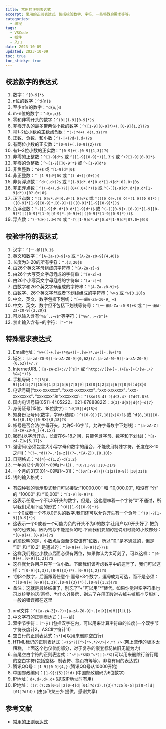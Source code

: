 ```yaml
---
title: 常用的正则表达式
excerpt: 常用的正则表达式，包括校验数字、字符、一些特殊的需求等等。
categories:
  - 编程
tags:
  - VSCode
  - 插件
  - 入门
date: 2023-10-09
updated: 2023-10-09
toc: true
toc_sticky: true
---
```


## 校验数字的表达式

1. 数字：`^[0-9]*$`
1. n位的数字：`^d{n}$`
1. 至少n位的数字：`^d{n,}$`
1. m-n位的数字：`^d{m,n}$`
1. 零和非零开头的数字：`^(0|[1-9][0-9]*)$`
1. 非零开头的最多带两位小数的数字：`^([1-9][0-9]*)+(.[0-9]{1,2})?$`
1. 带1-2位小数的正数或负数：`^(-)?d+(.d{1,2})?$`
1. 正数、负数、和小数：`^(-|+)?d+(.d+)?$`
1. 有两位小数的正实数：`^[0-9]+(.[0-9]{2})?$`
1. 有1~3位小数的正实数：`^[0-9]+(.[0-9]{1,3})?$`
1. 非零的正整数：`^[1-9]d*$` 或 `^([1-9][0-9]*){1,3}$` 或 `^+?[1-9][0-9]*$`
1. 非零的负整数：`^-[1-9][]0-9″*$` 或 `^-[1-9]d*$`
1. 非负整数：`^d+$` 或 `^[1-9]d*|0$`
1. 非正整数：`^-[1-9]d*|0$` 或 `^((-d+)|(0+))$`
1. 非负浮点数：`^d+(.d+)?$` 或 `^[1-9]d*.d*|0.d*[1-9]d*|0?.0+|0$`
1. 非正浮点数：`^((-d+(.d+)?)|(0+(.0+)?))$` 或 `^(-([1-9]d*.d*|0.d*[1-9]d*))|0?.0+|0$`
1. 正浮点数：`^[1-9]d*.d*|0.d*[1-9]d*$` 或 `^(([0-9]+.[0-9]*[1-9][0-9]*)|([0-9]*[1-9][0-9]*.[0-9]+)|([0-9]*[1-9][0-9]*))$`
1. 负浮点数：`^-([1-9]d*.d*|0.d*[1-9]d*)$` 或 `^(-(([0-9]+.[0-9]*[1-9][0-9]*)|([0-9]*[1-9][0-9]*.[0-9]+)|([0-9]*[1-9][0-9]*)))$`
1. 浮点数：`^(-?d+)(.d+)?$` 或 `^-?([1-9]d*.d*|0.d*[1-9]d*|0?.0+|0)$`

## 校验字符的表达式

1. 汉字：`^[一-龥]{0,}$`
1. 英文和数字：`^[A-Za-z0-9]+$` 或 `^[A-Za-z0-9]{4,40}$`
1. 长度为3-20的所有字符：`^.{3,20}$`
1. 由26个英文字母组成的字符串：`^[A-Za-z]+$`
1. 由26个大写英文字母组成的字符串：`^[A-Z]+$`
1. 由26个小写英文字母组成的字符串：`^[a-z]+$`
1. 由数字和26个英文字母组成的字符串：`^[A-Za-z0-9]+$`
1. 由数字、26个英文字母或者下划线组成的字符串：`^w+$` 或 `^w{3,20}$`
1. 中文、英文、数字包括下划线：`^[一-龥A-Za-z0-9_]+$`
1. 中文、英文、数字但不包括下划线等符号：`^[一-龥A-Za-z0-9]+$` 或 `^[一-龥A-Za-z0-9]{2,20}$`
1. 可以输入含有`^%&’,;=?$"`等字符：`[^%&',;=?$"]+`
1. 禁止输入含有~的字符：`[^~"]+`

## 特殊需求表达式

1. Email地址：`^w+([-+.]w+)*@w+([-.]w+)*.w+([-.]w+)*$`
1. 域名：`[a-zA-Z0-9][-a-zA-Z0-9]{0,62}(/.[a-zA-Z0-9][-a-zA-Z0-9]{0,62})+/.?`
1. InternetURL：`[a-zA-z]+://[^s]*` 或 `^http://([w-]+.)+[w-]+(/[w-./?%&=]*)?$`
1. 手机号码：`^(13[0-9]|14[5|7]|15[0|1|2|3|5|6|7|8|9]|18[0|1|2|3|5|6|7|8|9])d{8}$`
1. 电话号码(“`XXX-XXXXXXX`”、”`XXXX-XXXXXXXX`”、”`XXX-XXXXXXX`”、”`XXX-XXXXXXXX`”、”`XXXXXXX`”和”`XXXXXXXX`)：`^($$d{3,4}-)|d{3.4}-)?d{7,8}$`
1. 国内电话号码(0511-4405222、021-87888822)：`d{3}-d{8}|d{4}-d{7}`
1. 身份证号(15位、18位数字)：`^d{15}|d{18}$`
1. 短身份证号码(数字、字母x结尾)：`^([0-9]){7,18}(x|X)?$` 或 `^d{8,18}|[0-9x]{8,18}|[0-9X]{8,18}?$`
1. 帐号是否合法(字母开头，允许5-16字节，允许字母数字下划线)：`^[a-zA-Z][a-zA-Z0-9_]{4,15}$`
1. 密码(以字母开头，长度在6~18之间，只能包含字母、数字和下划线)：`^[a-zA-Z]w{5,17}$`
1. 强密码(必须包含大小写字母和数字的组合，不能使用特殊字符，长度在8-10之间)：`^(?=.*d)(?=.*[a-z])(?=.*[A-Z]).{8,10}$`
1. 日期格式：`^d{4}-d{1,2}-d{1,2}`
1. 一年的12个月(01～09和1～12)：`^(0?[1-9]|1[0-2])$`
1. 一个月的31天(01～09和1～31)：`^((0?[1-9])|((1|2)[0-9])|30|31)$`
1. 钱的输入格式：

- 有四种钱的表示形式我们可以接受:”10000.00″ 和 “10,000.00″, 和没有 “分” 的 “10000″ 和 “10,000″：`^[1-9][0-9]*$`
- 这表示任意一个不以0开头的数字，但是，这也意味着一个字符”0″不通过，所以我们采用下面的形式：`^(0|[1-9][0-9]*)$`
- 一个0或者一个不以0开头的数字.我们还可以允许开头有一个负号：`^(0|-?[1-9][0-9]*)$`
- 这表示一个0或者一个可能为负的开头不为0的数字.让用户以0开头好了.把负号的也去掉，因为钱总不能是负的吧.下面我们要加的是说明可能的小数部分：`^[0-9]+(.[0-9]+)?$`
- 必须说明的是，小数点后面至少应该有1位数，所以”10.”是不通过的，但是 “10″ 和 “10.2″ 是通过的：`^[0-9]+(.[0-9]{2})?$`
- 这样我们规定小数点后面必须有两位，如果你认为太苛刻了，可以这样：`^[0-9]+(.[0-9]{1,2})?$`
- 这样就允许用户只写一位小数。下面我们该考虑数字中的逗号了，我们可以这样：`^[0-9]{1,3}(,[0-9]{3})*(.[0-9]{1,2})?$`
- 1到3个数字，后面跟着任意个 逗号+3个数字，逗号成为可选，而不是必须：`^([0-9]+|[0-9]{1,3}(,[0-9]{3})*)(.[0-9]{1,2})?$`
- 备注：这就是最终结果了，别忘了”+”可以用”*”替代。如果你觉得空字符串也可以接受的话(奇怪，为什么?)最后，别忘了在用函数时去掉去掉那个反斜杠，一般的错误都在这里

1. xml文件：`^([a-zA-Z]+-?)+[a-zA-Z0-9]+.[x|X][m|M][l|L]$`
1. 中文字符的正则表达式：`[一-龥]`
1. 双字节字符：`[^-ÿ]` (包括汉字在内，可以用来计算字符串的长度(一个双字节字符长度计2，ASCII字符计1))
1. 空白行的正则表达式：`s*`(可以用来删除空白行)
1. HTML标记的正则表达式：`<(S*?)[^>]*>.*?</>|<.*? />` (网上流传的版本太糟糕，上面这个也仅仅能部分，对于复杂的嵌套标记依旧无能为力)
1. 首尾空白字符的正则表达式：`^s*|s*$或(^s*)|(s*$)`(可以用来删除行首行尾的空白字符(包括空格、制表符、换页符等等)，非常有用的表达式)
1. 腾讯QQ号：`[1-9][0-9]{4,}` (腾讯QQ号从10000开始)
1. 中国邮政编码：`[1-9]d{5}(?!d)` (中国邮政编码为6位数字)
1. IP地址：`d+.d+.d+.d+` (提取IP地址时有用)
1. IP地址：`((?:(?:25[0-5]|2[0-4]d|[01]?d?d).){3}(?:25[0-5]|2[0-4]d|[01]?d?d))` (由@飞龙三少 提供，感谢共享)

## 参考文献

- [常用的正则表达式](https://www.cnblogs.com/zxin/archive/2013/01/26/2877765.html)
